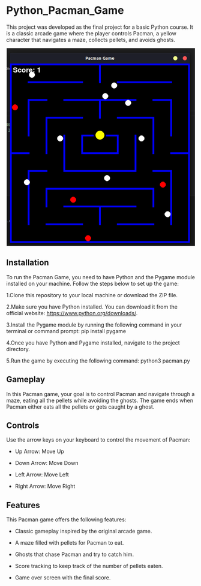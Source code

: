 # Python_Pacman_Game
This project was developed as the final project for a basic Python course. It is a classic arcade game where the player controls Pacman, a yellow character that navigates a maze, collects pellets, and avoids ghosts.

<div align="center"><img src="https://github.com/ferdal137/Python-Pacman-Game/blob/main/img/Game_Image.png?raw=true" width="502" height="528" /></div>

## Installation
To run the Pacman Game, you need to have Python and the Pygame module installed on your machine. Follow the steps below to set up the game:


1.Clone this repository to your local machine or download the ZIP file.

2.Make sure you have Python installed. You can download it from the official website: https://www.python.org/downloads/.

3.Install the Pygame module by running the following command in your terminal or command prompt: pip install pygame

4.Once you have Python and Pygame installed, navigate to the project directory.

5.Run the game by executing the following command: python3 pacman.py

## Gameplay
In this Pacman game, your goal is to control Pacman and navigate through a maze, eating all the pellets while avoiding the ghosts. The game ends when Pacman either eats all the pellets or gets caught by a ghost.

## Controls
Use the arrow keys on your keyboard to control the movement of Pacman:


- Up Arrow: Move Up

- Down Arrow: Move Down

- Left Arrow: Move Left

- Right Arrow: Move Right

## Features
This Pacman game offers the following features:


- Classic gameplay inspired by the original arcade game.
  
- A maze filled with pellets for Pacman to eat.
  
- Ghosts that chase Pacman and try to catch him.
  
- Score tracking to keep track of the number of pellets eaten.
  
- Game over screen with the final score.
